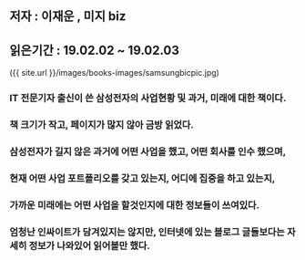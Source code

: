 ## 저자 : 이재운 , 미지 biz

## 읽은기간 : 19.02.02 ~ 19.02.03

({{ site.url }}/images/books-images/samsungbicpic.jpg)

### IT 전문기자 출신이 쓴 삼성전자의 사업현황 및 과거, 미래에 대한 책이다.

### 책 크기가 작고, 페이지가 많지 않아 금방 읽었다.

### 삼성전자가 길지 않은 과거에 어떤 사업을 했고, 어떤 회사를 인수 했으며,

### 현재 어떤 사업 포트폴리오를 갖고 있는지, 어디에 집중을 하고 있는지,

### 가까운 미래에는 어떤 사업을 할것인지에 대한 정보들이 쓰여있다.

### 엄청난 인싸이트가 담겨있지는 않지만, 인터넷에 있는 블로그 글들보다는 자세히 정보가 나와있어 읽어볼만 했다.


